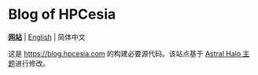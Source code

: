 # Blog of HPCesia

[**网站**](https://blog.hpcesia.com/) | [English](./README.md) | 简体中文

这是 https://blog.hpcesia.com 的构建必要源代码。该站点基于 [Astral Halo 主题](https://codeberg.org/HPCesia/AstralHalo)进行修改。
